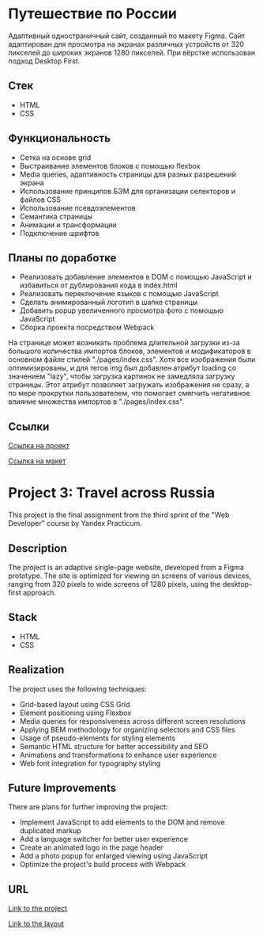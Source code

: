 # Путешествие по России

Адаптивный одностраничный сайт, созданный по макету Figma. Сайт адаптирован для просмотра на экранах различных устройств от 320 пикселей до широких экранов 1280 пикселей. При вёрстке использован подход Desktop First.

## Стек

- HTML
- CSS

## Функциональность

- Сетка на основе grid
- Выстраивание элементов блоков с помощью flexbox
- Media queries, адаптивность страницы для разных разрешений экрана
- Использование принципов БЭМ для организации селекторов и файлов CSS
- Использование псевдоэлементов
- Семантика страницы
- Анимации и трансформации
- Подключение шрифтов

## Планы по доработке

- Реализовать добавление элементов в DOM с помощью JavaScript и избавиться от дублирования кода в index.html
- Реализовать переключение языков с помощью JavaScript
- Сделать анимированный логотип в шапке страницы
- Добавить popup увеличенного просмотра фото с помощью JavaScript
- Сборка проекта посредством Webpack

На странице может возникать проблема длительной загрузки из-за большого количества импортов блоков, элементов и модификаторов в основном файле стилей "./pages/index.css". Хотя все изображения были оптимизированы, и для тегов img был добавлен атрибут loading со значением "lazy", чтобы загрузка картинок не замедляла загрузку страницы. Этот атрибут позволяет загружать изображения не сразу, а по мере прокрутки пользователем, что помогает смягчить негативное влияние множества импортов в "./pages/index.css".

## Ссылки 

[Ссылка на проект](https://kparfenovv.github.io/project_russian-travel/)

[Ссылка на макет](https://www.figma.com/file/wd3QNOEPKhAZsrv9QhrZRE/Sprint-3_-Russia-_-desktop-%2B-mobile?type=design&node-id=28503%3A0&mode=design&t=jH9hbcnmjp79aXMw-1)



# Project 3: Travel across Russia

This project is the final assignment from the third sprint of the "Web Developer" course by Yandex Practicum.

## Description

The project is an adaptive single-page website, developed from a Figma prototype. The site is optimized for viewing on screens of various devices, ranging from 320 pixels to wide screens of 1280 pixels, using the desktop-first approach.

## Stack

- HTML
- CSS

## Realization

The project uses the following techniques:

- Grid-based layout using CSS Grid
- Element positioning using Flexbox
- Media queries for responsiveness across different screen resolutions
- Applying BEM methodology for organizing selectors and CSS files
- Usage of pseudo-elements for styling elements
- Semantic HTML structure for better accessibility and SEO
- Animations and transformations to enhance user experience
- Web font integration for typography styling

## Future Improvements

There are plans for further improving the project:

- Implement JavaScript to add elements to the DOM and remove duplicated markup
- Add a language switcher for better user experience
- Create an animated logo in the page header
- Add a photo popup for enlarged viewing using JavaScript
- Optimize the project's build process with Webpack

## URL

[Link to the project](https://kparfenovv.github.io/project_russian-travel/)

[Link to the layout](https://www.figma.com/file/wd3QNOEPKhAZsrv9QhrZRE/Sprint-3_-Russia-_-desktop-%2B-mobile?type=design&node-id=28503%3A0&mode=design&t=jH9hbcnmjp79aXMw-1)

